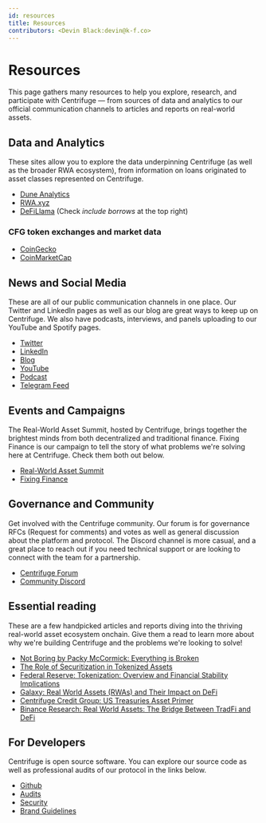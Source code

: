 ```yaml
---
id: resources
title: Resources
contributors: <Devin Black:devin@k-f.co>
---
```


# Resources

This page gathers many resources to help you explore, research, and participate with Centrifuge — from sources of data and analytics to our official communication channels to articles and reports on real-world assets.

## Data and Analytics

These sites allow you to explore the data underpinning Centrifuge (as well as the broader RWA ecosystem), from information on loans originated to asset classes represented on Centrifuge.

- [Dune Analytics](https://dune.com/centrifuge/centrifuge)
- [RWA.xyz](https://rwa.xyz/)
- [DeFiLlama](https://defillama.com/protocol/centrifuge) (Check _include borrows_ at the top right)

### CFG token exchanges and market data

- [CoinGecko](https://www.coingecko.com/en/coins/centrifuge)
- [CoinMarketCap](https://coinmarketcap.com/currencies/centrifuge/)

## News and Social Media

These are all of our public communication channels in one place. Our Twitter and LinkedIn pages as well as our blog are great ways to keep up on Centrifuge. We also have podcasts, interviews, and panels uploading to our YouTube and Spotify pages.

- [Twitter](https://twitter.com/centrifuge)
- [LinkedIn](https://www.linkedin.com/company/centrifugehq/)
- [Blog](https://centrifuge.mirror.xyz/)
- [YouTube](https://www.youtube.com/channel/UCfNkoq7YLrr8MeSJ3a6jVcA)
- [Podcast](https://open.spotify.com/show/3mcy2eIFO9qUFlxhZeYMV4)
- [Telegram Feed](https://t.me/centrifuge_chat)

## Events and Campaigns

The Real-World Asset Summit, hosted by Centrifuge, brings together the brightest minds from both decentralized and traditional finance. Fixing Finance is our campaign to tell the story of what problems we're solving here at Centrifuge. Check them both out below.

- [Real-World Asset Summit](https://www.rwasummit.io/)
- [Fixing Finance](https://fixing.finance/)

## Governance and Community

Get involved with the Centrifuge community. Our forum is for governance RFCs (Request for comments) and votes as well as general discussion about the platform and protocol. The Discord channel is more casual, and a great place to reach out if you need technical support or are looking to connect with the team for a partnership.

- [Centrifuge Forum](https://gov.centrifuge.io/)
- [Community Discord](https://discord.com/invite/yEzyUq5gxF)

## Essential reading

These are a few handpicked articles and reports diving into the thriving real-world asset ecosystem onchain. Give them a read to learn more about why we're building Centrifuge and the problems we're looking to solve!

- [Not Boring by Packy McCormick: Everything is Broken](https://www.notboring.co/p/everything-is-broken)
- [The Role of Securitization in Tokenized Assets](https://assets-global.website-files.com/651206970b81ddcea1edf1ea/6536e1b1436cbc683707a4f4_securization-in-tokenized-assets.pdf)
- [Federal Reserve: Tokenization: Overview and Financial Stability Implications](https://www.federalreserve.gov/econres/feds/files/2023060pap.pdf)
- [Galaxy: Real World Assets (RWAs) and Their Impact on DeFi](https://www.galaxy.com/insights/research/rwas-and-their-impact-on-defi/)
- [Centrifuge Credit Group: US Treasuries Asset Primer](https://gov.centrifuge.io/t/asset-primer-overview-us-treasurys/5991)
- [Binance Research: Real World Assets: The Bridge Between TradFi and DeFi](https://www.binance.com/en/research/analysis/real-world-assets)

## For Developers

Centrifuge is open source software. You can explore our source code as well as professional audits of our protocol in the links below.

- [Github](https://github.com/centrifuge/)
- [Audits](https://github.com/centrifuge/security/tree/main/audits)
- [Security](https://centrifuge.io/security)
- [Brand Guidelines](https://centrifuge.io/brand)
